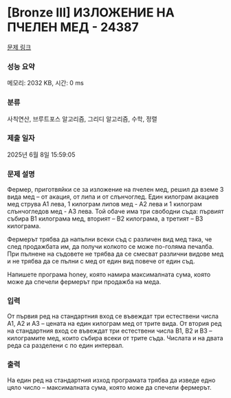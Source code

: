 # [Bronze III] ИЗЛОЖЕНИЕ НА ПЧЕЛЕН МЕД - 24387 

[문제 링크](https://www.acmicpc.net/problem/24387) 

### 성능 요약

메모리: 2032 KB, 시간: 0 ms

### 분류

사칙연산, 브루트포스 알고리즘, 그리디 알고리즘, 수학, 정렬

### 제출 일자

2025년 6월 8일 15:59:05

### 문제 설명

<p>Фермер, приготвяйки се за изложение на пчелен мед, решил да вземе 3 вида мед – от акация, от липа и от слънчоглед. Един килограм акациев мед струва А1 лева, 1 килограм липов мед - А2 лева и 1 килограм слънчогледов мед - А3 лева. Той обаче има три свободни съда: първият събира В1 килограма мед, вторият – В2 килограма, а третият – В3 килограма.</p>

<p>Фермерът трябва да напълни всеки съд с различен вид мед така, че след продажбата им, да получи колкото се може по-голяма печалба. При пълнене на съдовете не трябва да се смесват различни видове мед и не трябва да се пълни с мед от един вид повече от един съд.</p>

<p>Напишете програма honey, която намира максималната сума, която може да спечели фермерът при продажба на меда.</p>

### 입력 

 <p>От първия ред на стандартния вход се въвеждат три естествени числа А1, А2 и А3 – цената на един килограм мед от трите вида. От втория ред на стандартния вход се въвеждат три естествени числа В1, В2 и В3 – килограмите мед, които събира всеки от трите съда. Числата и на двата реда са разделени с по един интервал.</p>

### 출력 

 <p>На един ред на стандартния изход програмата трябва да изведе едно цяло число – максималната сума, която може да спечели фермерът.</p>

